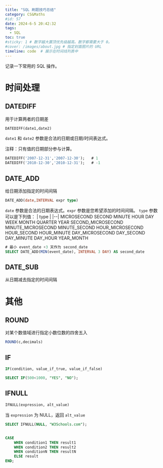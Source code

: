 ```yaml
---
title: "SQL 刷题技巧总结"
category: CS&Maths
#id: 57
date: 2024-6-5 20:42:32
tags: 
  - SQL
toc: true
#sticky: 1 # 数字越大置顶优先级越高。数字都需要大于 0。
#cover: /images/about.jpg # 指定封面图片的 URL
timeline: code  # 展示在时间线列表中
---
```

记录一下常用的 SQL 操作。
<!--more-->

# 时间处理
## DATEDIFF
用于计算两者的日期差
```SQL
DATEDIFF(date1,date2)
```
`date1` 和 `date2` 参数是合法的日期或日期/时间表达式。

注释：只有值的日期部分参与计算。
```SQL
DATEDIFF('2007-12-31','2007-12-30');   # 1
DATEDIFF('2010-12-30','2010-12-31');   # -1
```


## DATE_ADD
给日期添加指定的时间间隔

```SQL
DATE_ADD(date,INTERVAL expr type)
```
`date` 参数是合法的日期表达式。`expr` 参数是您希望添加的时间间隔。
`type` 参数可以是下列值：
| type |
|--|
MICROSECOND
SECOND
MINUTE
HOUR
DAY
WEEK
MONTH
QUARTER
YEAR
SECOND_MICROSECOND
MINUTE_MICROSECOND
MINUTE_SECOND
HOUR_MICROSECOND
HOUR_SECOND
HOUR_MINUTE
DAY_MICROSECOND
DAY_SECOND
DAY_MINUTE
DAY_HOUR
YEAR_MONTH
```SQL
# 最小 event_date +3 天作为 second_date
SELECT DATE_ADD(MIN(event_date), INTERVAL 3 DAY) AS second_date 
```
## DATE_SUB
从日期减去指定的时间间隔

# 其他
## ROUND
对某个数值域进行指定小数位数的四舍五入
```SQL
ROUND(c,decimals)
```

## IF
```SQL
IF(condition, value_if_true, value_if_false)
```
```SQL
SELECT IF(500<1000, "YES", "NO");
```

## IFNULL
```SQL
IFNULL(expression, alt_value)
```
当 `expression` 为 NULL，返回 `alt_value`
```SQL
SELECT IFNULL(NULL, "W3Schools.com");
```

##
```SQL
CASE
    WHEN condition1 THEN result1
    WHEN condition2 THEN result2
    WHEN conditionN THEN resultN
    ELSE result
END;
```